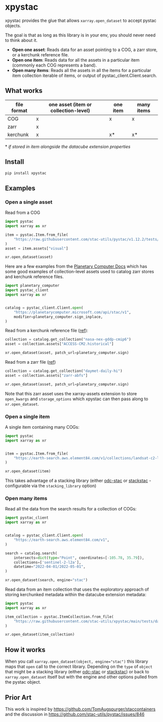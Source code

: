 # xpystac
xpystac provides the glue that allows `xarray.open_dataset` to accept pystac objects.

The goal is that as long as this library is in your env, you should never need to think about it.

- **Open one asset**: Reads data for an asset pointing to a COG, a zarr store, or a kerchunk reference file.
- **Open one item**: Reads data for all the assets in a particular item (commonly each COG represents a band).
 - **Open many items**: Reads all the assets in all the items for a particular item collection
iterable of items, or output of pystac_client.Client.search.

## What works

| file format | one asset (item or collection-level) | one item | many items | 
| ----------- | --------- | -------- | ---------- | 
| COG | x | x | x |
| zarr | x | | |
| kerchunk | x | x* | x* |

\* _if stored in item alongside the datacube extension properties_


## Install

```bash
pip install xpystac
```

## Examples

### Open a single asset

Read from a COG

```python
import pystac
import xarray as xr

item = pystac.Item.from_file(
    "https://raw.githubusercontent.com/stac-utils/pystac/v1.12.2/tests/data-files/examples/1.0.0/simple-item.json"
)
asset = item.assets["visual"]

xr.open_dataset(asset)
```

Here are a few examples from the [Planetary Computer Docs](https://planetarycomputer.microsoft.com/docs/overview/about) which has some good examples of collection-level assets used to catalog zarr stores and
kerchunk reference files.

```python
import planetary_computer
import pystac_client
import xarray as xr


catalog = pystac_client.Client.open(
    "https://planetarycomputer.microsoft.com/api/stac/v1",
    modifier=planetary_computer.sign_inplace,
)
```

Read from a kerchunk reference file ([ref](https://planetarycomputer.microsoft.com/dataset/nasa-nex-gddp-cmip6#Example-Notebook)):

```python
collection = catalog.get_collection("nasa-nex-gddp-cmip6")
asset = collection.assets["ACCESS-CM2.historical"]

xr.open_dataset(asset, patch_url=planetary_computer.sign)
```

Read from a zarr file ([ref](https://planetarycomputer.microsoft.com/docs/quickstarts/reading-zarr-data/))

```python
collection = catalog.get_collection("daymet-daily-hi")
asset = collection.assets["zarr-abfs"]

xr.open_dataset(asset, patch_url=planetary_computer.sign)
```

Note that this zarr asset uses the xarray-assets extension to store `open_kwargs` and `storage_options` which xpystac can then pass along to `xr.open_dataset`.

### Open a single item

A single item containing many COGs:

```python
import pystac
import xarray as xr


item = pystac.Item.from_file(
    "https://earth-search.aws.element84.com/v1/collections/landsat-c2-l2/items/LC09_L2SR_081108_20250311_02_T2"
)

xr.open_dataset(item)
```
This takes advantage of a stacking library (either
[odc-stac](https://github.com/opendatacube/odc-stac) or [stackstac](https://github.com/gjoseph92/stackstac) - configurable via the `stacking_library` option)

### Open many items

Read all the data from the search results for a collection of COGs:

```python
import pystac_client
import xarray as xr


catalog = pystac_client.Client.open(
    "https://earth-search.aws.element84.com/v1",
)

search = catalog.search(
    intersects=dict(type="Point", coordinates=[-105.78, 35.79]),
    collections=['sentinel-2-l2a'],
    datetime="2022-04-01/2022-05-01",
)

xr.open_dataset(search, engine="stac")
```

Read data from an item collection that uses the exploratory approach of storing kerchunked metadata within the datacube extension metadata:

```python
import pystac
import xarray as xr

item_collection = pystac.ItemCollection.from_file(
    "https://raw.githubusercontent.com/stac-utils/xpystac/main/tests/data/data-cube-kerchunk-item-collection.json"
)

xr.open_dataset(item_collection)
```

## How it works

When you call ``xarray.open_dataset(object, engine="stac")`` this library maps that `open` call to the correct library.
Depending on the ``type`` of ``object`` that might be a stacking library (either
[odc-stac](https://github.com/opendatacube/odc-stac) or [stackstac](https://github.com/gjoseph92/stackstac))
or back to ``xarray.open_dataset`` itself but with the engine and other options pulled from the pystac object.

## Prior Art

This work is inspired by https://github.com/TomAugspurger/staccontainers and the discussion in https://github.com/stac-utils/pystac/issues/846
